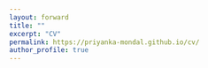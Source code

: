```yaml
---
layout: forward
title: ""
excerpt: "CV"
permalink: https://priyanka-mondal.github.io/cv/
author_profile: true
---
```


